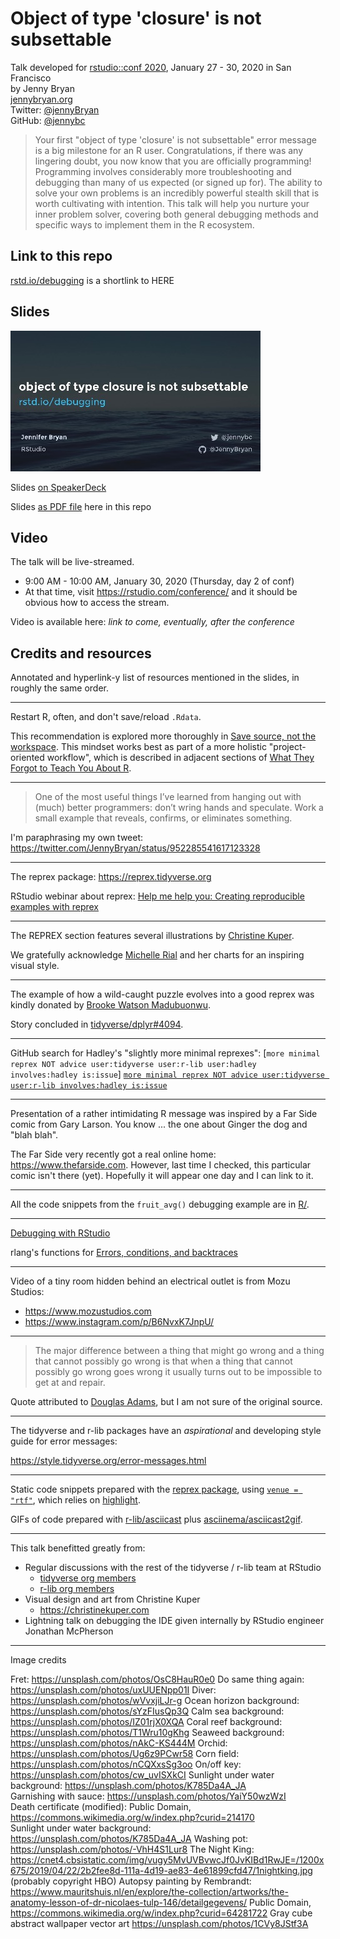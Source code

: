 # Object of type 'closure' is not subsettable

Talk developed for [rstudio::conf 2020](https://rstudio.com/conference/), January 27 - 30, 2020 in San Francisco  
by Jenny Bryan  
[jennybryan.org](https://jennybryan.org)  
Twitter: [@jennyBryan](https://twitter.com/JennyBryan)  
GitHub: [@jennybc](https://github.com/jennybc)  

> Your first "object of type 'closure' is not subsettable" error message is a big milestone for an R user. Congratulations, if there was any lingering doubt, you now know that you are officially programming! Programming involves considerably more troubleshooting and debugging than many of us expected (or signed up for). The ability to solve your own problems is an incredibly powerful stealth skill that is worth cultivating with intention. This talk will help you nurture your inner problem solver, covering both general debugging methods and specific ways to implement them in the R ecosystem.

## Link to this repo

[rstd.io/debugging](https://rstd.io/debugging) is a shortlink to HERE

## Slides

<a href="https://speakerdeck.com/jennybc/object-of-type-closure-is-not-subsettable"><img src="debugging-title-400.jpg"></a>

Slides [on SpeakerDeck](https://speakerdeck.com/jennybc/object-of-type-closure-is-not-subsettable)

Slides [as PDF file](debugging-jenny-bryan.pdf) here in this repo 

## Video

The talk will be live-streamed.

  * 9:00 AM - 10:00 AM, January 30, 2020 (Thursday, day 2 of conf)
  * At that time, visit <https://rstudio.com/conference/> and it should be obvious how to access the stream.

Video is available here: *link to come, eventually, after the conference*

## Credits and resources

Annotated and hyperlink-y list of resources mentioned in the slides, in roughly the same order.

---

Restart R, often, and don't save/reload `.Rdata`.

This recommendation is explored more thoroughly in [Save source, not the workspace](https://rstats.wtf/save-source.html). This mindset works best as part of a more holistic "project-oriented workflow", which is described in adjacent sections of [What They Forgot to Teach You About R](https://rstats.wtf/index.html).

---

> One of the most useful things I’ve learned from hanging out with (much) better programmers: don’t wring hands and speculate. Work a small example that reveals, confirms, or eliminates something.

I'm paraphrasing my own tweet: <https://twitter.com/JennyBryan/status/952285541617123328>

---

The reprex package: <https://reprex.tidyverse.org>

RStudio webinar about reprex: [Help me help you: Creating reproducible examples with reprex](https://reprex.tidyverse.org/articles/articles/learn-reprex.html)

---

The REPREX section features several illustrations by [Christine Kuper](https://christinekuper.com).

We gratefully acknowledge [Michelle Rial](https://www.michellerial.com) and her charts for an inspiring visual style.

---

The example of how a wild-caught puzzle evolves into a good reprex was kindly donated by [Brooke Watson Madubuonwu](https://twitter.com/brookLYNevery1).

Story concluded in [tidyverse/dplyr#4094](https://github.com/tidyverse/dplyr/issues/4094).

---

GitHub search for Hadley's "slightly more minimal reprexes": [`more minimal reprex NOT advice user:tidyverse user:r-lib user:hadley involves:hadley is:issue`] [`more minimal reprex NOT advice user:tidyverse user:r-lib involves:hadley is:issue`](https://github.com/search?o=desc&q=more+minimal+reprex+NOT+advice+user%3Atidyverse+user%3Ar-lib+involves%3Ahadley+is%3Aissue&s=updated&type=Issues)

---

Presentation of a rather intimidating R message was inspired by a Far Side comic from Gary Larson. You know ... the one about Ginger the dog and "blah blah".

The Far Side very recently got a real online home: <https://www.thefarside.com>. However, last time I checked, this particular comic isn't there (yet). Hopefully it will appear one day and I can link to it.

---

All the code snippets from the `fruit_avg()` debugging example are in [R/](R).

---

[Debugging with RStudio](https://support.rstudio.com/hc/en-us/articles/205612627-Debugging-with-RStudio)

rlang's functions for [Errors, conditions, and backtraces](https://rlang.r-lib.org/reference/index.html#section-errors-conditions-and-backtraces)

---

Video of a tiny room hidden behind an electrical outlet is from Mozu Studios:

  * <https://www.mozustudios.com>
  * <https://www.instagram.com/p/B6NvxK7JnpU/>

---

> The major difference between a thing that might go wrong and a thing that cannot possibly go wrong is that when a thing that cannot possibly go wrong goes wrong it usually turns out to be impossible to get at and repair.

Quote attributed to [Douglas Adams](https://www.brainyquote.com/quotes/douglas_adams_124773), but I am not sure of the original source.

---

The tidyverse and r-lib packages have an *aspirational* and developing style guide for error messages:

<https://style.tidyverse.org/error-messages.html>

---

Static code snippets prepared with the [reprex package](https://reprex.tidyverse.org), using [`venue = "rtf"`](https://reprex.tidyverse.org/articles/articles/rtf.html), which relies on [highlight](http://www.andre-simon.de/doku/highlight/en/highlight.php).

GIFs of code prepared with [r-lib/asciicast](https://github.com/r-lib/asciicast) plus [asciinema/asciicast2gif](https://github.com/asciinema/asciicast2gif).

---

This talk benefitted greatly from:

  * Regular discussions with the rest of the tidyverse / r-lib team at RStudio
    - [tidyverse org members](https://github.com/orgs/tidyverse/people)
    - [r-lib org members](https://github.com/orgs/r-lib/people)
  * Visual design and art from Christine Kuper
    - <https://christinekuper.com>
  * Lightning talk on debugging the IDE given internally by RStudio engineer Jonathan McPherson

---

Image credits

Fret: https://unsplash.com/photos/OsC8HauR0e0
Do same thing again: https://unsplash.com/photos/uxUUENpp01I
Diver: https://unsplash.com/photos/wVvxjiLJr-g
Ocean horizon background: https://unsplash.com/photos/sYzFIusQp3Q
Calm sea background: https://unsplash.com/photos/IZ01rjX0XQA
Coral reef background: https://unsplash.com/photos/T1Wru10gKhg
Seaweed background: https://unsplash.com/photos/nAkC-KS444M
Orchid: https://unsplash.com/photos/Ug6z9PCwr58
Corn field: https://unsplash.com/photos/nCQXxsSg3oo
On/off key: https://unsplash.com/photos/cw_uvISXkCI
Sunlight under water background: https://unsplash.com/photos/K785Da4A_JA  
Garnishing with sauce: https://unsplash.com/photos/YaiY50wzWzI  
Death certificate (modified): Public Domain, https://commons.wikimedia.org/w/index.php?curid=214170  
Sunlight under water background: https://unsplash.com/photos/K785Da4A_JA
Washing pot: https://unsplash.com/photos/-VhH4S1Lur8
The Night King: https://cnet4.cbsistatic.com/img/vugy5MvUVBvwcJf0JvKIBd1RwJE=/1200x675/2019/04/22/2b2fee8d-111a-4d19-ae83-4e61899cfd47/1nightking.jpg (probably copyright HBO)
Autopsy painting by Rembrandt: https://www.mauritshuis.nl/en/explore/the-collection/artworks/the-anatomy-lesson-of-dr-nicolaes-tulp-146/detailgegevens/ Public Domain, https://commons.wikimedia.org/w/index.php?curid=64281722
Gray cube abstract wallpaper vector art https://unsplash.com/photos/1CVy8JStf3A
